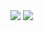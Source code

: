 <img src="http://www.ideaxidea.com/wp-content/uploads/2009/10/youtubeload.gif" />

<img src="https://www.paypal.com/en_US/i/btn/btn_buynowCC_LG.gif" />


